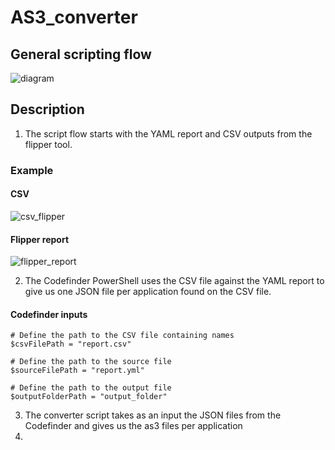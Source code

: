 # AS3_converter
## General scripting flow
![diagram](https://github.com/user-attachments/assets/e53f3b79-f90b-48c8-b874-2a205d7d9e6a)
## Description
1. The script flow starts with the YAML report and CSV outputs from the flipper tool.
### Example
#### CSV  
![csv_flipper](https://github.com/user-attachments/assets/57e01576-1219-41fd-b0ad-a2ec1be2c147)
#### Flipper report
![flipper_report](https://github.com/user-attachments/assets/d463ca63-2fc3-4cdd-8a4f-837cda5e80b8)

2. The Codefinder PowerShell  uses the CSV file against the YAML report to give us one JSON file per application found on the CSV file.
#### Codefinder inputs
```
# Define the path to the CSV file containing names
$csvFilePath = "report.csv"

# Define the path to the source file
$sourceFilePath = "report.yml"

# Define the path to the output file
$outputFolderPath = "output_folder"

```

3. The converter script takes as an input the JSON files from the Codefinder and gives us the as3 files per application
4. 

